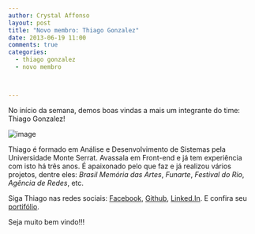 ```yaml
---
author: Crystal Affonso
layout: post
title: "Novo membro: Thiago Gonzalez"
date: 2013-06-19 11:00
comments: true
categories:
  - thiago gonzalez
  - novo membro



---
```


No início da semana, demos boas vindas a mais um integrante do time: Thiago Gonzalez!

<!--more-->

![image](/blog/images/posts/2013-06-19/gonzalez.jpg)

Thiago é formado em Análise e Desenvolvimento de Sistemas pela Universidade Monte Serrat. Avassala em Front-end e já tem experiência com isto há três anos. É apaixonado pelo que faz e já realizou vários projetos, dentre eles: _Brasil Memória das Artes_, _Funarte_, _Festival do Rio_, _Agência de Redes_, etc.

Siga Thiago nas redes sociais: [Facebook](https://www.facebook.com/thigonzalez), [Github](https://github.com/thiagonzalez), [Linked.In](http://br.linkedin.com/in/thigonzalez/). E confira seu [portifólio](http://thiagogonzalez.com/).

Seja muito bem vindo!!!
